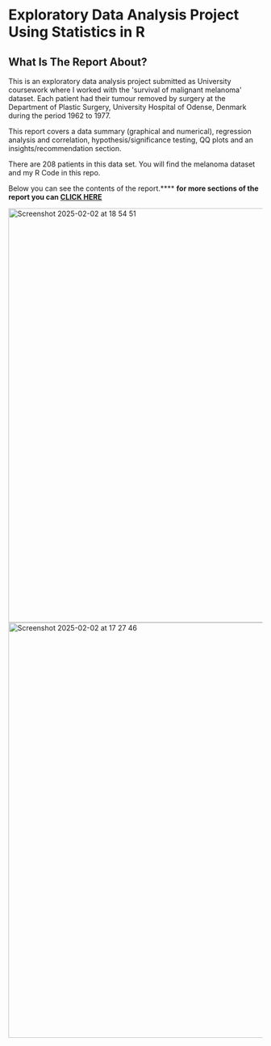 # Exploratory Data Analysis Project Using Statistics in R

## What Is The Report About? 
This is an exploratory data analysis project submitted as University coursework where I worked with the 'survival of malignant melanoma' dataset. Each patient had their tumour removed by surgery at the Department of Plastic Surgery, University Hospital of Odense, Denmark during the period 1962 to 1977.

This report covers a data summary (graphical and numerical), regression analysis and correlation, hypothesis/significance testing, QQ plots and an insights/recommendation section. 

There are 208 patients in this data set. You will find the melanoma dataset and my R Code in this repo. 

Below you can see the contents of the report.**** **for more sections of the report you can <a href="https://medium.com/@sarahtech/south-korea-travel-planning-chatbot-with-google-cloud-ab995e0a8c3c">CLICK HERE</a>**


<img width="820" alt="Screenshot 2025-02-02 at 18 54 51" src="https://github.com/user-attachments/assets/f5fcb950-07b5-4d16-8f48-ab5cc06a866c" />

<img width="822" alt="Screenshot 2025-02-02 at 17 27 46" src="https://github.com/user-attachments/assets/5248b946-b47e-495a-a8a9-f0f386515bda" />
